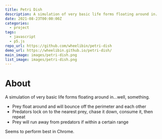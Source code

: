 ```yaml
---
title: Petri Dish
description: A simulation of very basic life forms floating around in...well, something
date: 2021-08-23T00:00:00Z
categories:
  - project
tags:
  - javascript
  - p5.js
repo_url: https://github.com/wheelibin/petri-dish
demo_url: https://wheelibin.github.io/petri-dish/
main_image: images/petri-dish.png
list_image: images/petri-dish.png
---
```


# About

A simulation of very basic life forms floating around in...well, something.

- Prey float around and will bounce off the perimeter and each other
- Predators lock on to the nearest prey, chase it down, consume it, then repeat
- Prey will run away from predators if within a certain range

Seems to perform best in Chrome.
